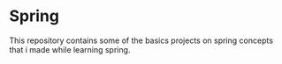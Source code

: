 # Spring
This repository contains some of the basics projects on spring concepts that i made while learning spring.
